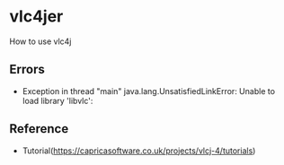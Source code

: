 # vlc4jer
How to use vlc4j 

## Errors
* Exception in thread "main" java.lang.UnsatisfiedLinkError: Unable to load library 'libvlc':

## Reference
* Tutorial(https://capricasoftware.co.uk/projects/vlcj-4/tutorials)
